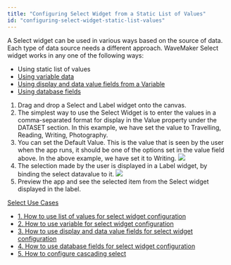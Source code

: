 ```yaml
---
title: "Configuring Select Widget from a Static List of Values"
id: "configuring-select-widget-static-list-values"
---
```


A Select widget can be used in various ways based on the source of data. Each type of data source needs a different approach. WaveMaker Select widget works in any one of the following ways:

- Using static list of values
- [Using variable data](/learn/how-tos/configuring-select-widget-variable/)
- [Using display and data value fields from a Variable](/learn/how-tos/configuring-select-widget-display-data-fields/)
- [Using database fields](/learn/how-tos/configuring-select-widget-database-fields/)

1. Drag and drop a Select and Label widget onto the canvas.
2. The simplest way to use the Select Widget is to enter the values in a comma-separated format for display in the Value property under the DATASET section. In this example, we have set the value to Travelling, Reading, Writing, Photography.
3. You can set the Default Value. This is the value that is seen by the user when the app runs, it should be one of the options set in the value field above. In the above example, we have set it to Writing. [![](/learn/assets/sel_list.png)](/learn/assets/sel_list.png)
4. The selection made by the user is displayed in a Label widget, by binding the select datavalue to it. [![](/learn/assets/sel_list_res.png)](/learn/assets/sel_list_res.png)
5. Preview the app and see the selected item from the Select widget displayed in the label.

[Select Use Cases](/learn/app-development/widgets/form-widgets/select-use-cases/)

- [1\. How to use list of values for select widget configuration](#)
- [2\. How to use variable for select widget configuration](/learn/how-tos/configuring-select-widget-variable/)
- [3\. How to use display and data value fields for select widget configuration](/learn/how-tos/configuring-select-widget-display-data-fields/)
- [4\. How to use database fields for select widget configuration](/learn/how-tos/configuring-select-widget-database-fields/)
- [5\. How to configure cascading select](/learn/how-tos/configuring-cascading-select/)
